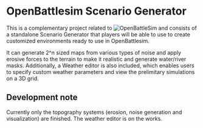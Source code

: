 # OpenBattlesim Scenario Generator

This is a complementary project related to ![OpenBattleSim](https://github.com/skalimoi/OpenBattlesim) and consists of a standalone Scenario Generator that players will be able to use to create customized environments ready to use in OpenBattlesim.

It can generate 2^n sized maps from various types of noise and apply erosive forces to the terrain to make it realistic and generate water/river masks. Additionally, a Weather editor is also included, which enables users to specify custom weather parameters and view the prelimitary simulations on a 3D grid.

## Development note

Currently only the topography systems (erosion, noise generation and visualization) are finished. The weather editor is on the works.
